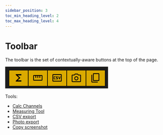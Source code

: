 ```yaml
---
sidebar_position: 3
toc_min_heading_level: 2
toc_max_heading_level: 4
---
```


# Toolbar

The toolbar is the set of contextually-aware buttons at the top of the page.

![Toolbar Icons](./toolbar.png)

Tools:

- [Calc Channels](./tools/calc_channels)
- [Measuring Tool](./tools/measuring_tool)
- [CSV export](./tools/data_export#csv-export)
- [Photo export](./tools/data_export#download)
- [Copy screenshot](./tools/data_export#copy-to-clipboard)
